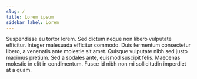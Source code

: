 ```yaml
---
slug: /
title: Lorem ipsum
sidebar_label: Lorem
---
```


Suspendisse eu tortor lorem. Sed dictum neque non libero vulputate efficitur. Integer malesuada efficitur commodo. Duis fermentum consectetur libero, a venenatis ante molestie sit amet. Quisque vulputate nibh sed justo maximus pretium. Sed a sodales ante, euismod suscipit felis. Maecenas molestie in elit in condimentum. Fusce id nibh non mi sollicitudin imperdiet at a quam.
